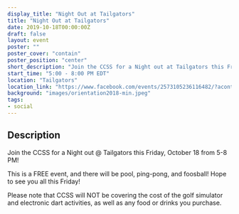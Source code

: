 ```yaml
---
display_title: "Night Out at Tailgators"
title: "Night Out at Tailgators"
date: 2019-10-18T00:00:00Z
draft: false
layout: event
poster: ""
poster_cover: "contain"
poster_position: "center"
short_description: "Join the CCSS for a Night out at Tailgators this Friday, October 18 from 5-8 PM!"
start_time: "5:00 - 8:00 PM EDT"
location: "Tailgators"
location_link: "https://www.facebook.com/events/2573105236116482/?acontext=%7B%22event_action_history%22%3A[%7B%22surface%22%3A%22page%22%7D]%7D"
background: "images/orientation2018-min.jpeg"
tags:
- social
---
```


## Description

Join the CCSS for a Night out @ Tailgators this Friday, October 18 from 5-8 PM!

This is a FREE event, and there will be pool, ping-pong, and foosball!
Hope to see you all this Friday!

Please note that CCSS will NOT be covering the cost of the golf simulator and electronic dart activities, as well as any food or drinks you purchase.